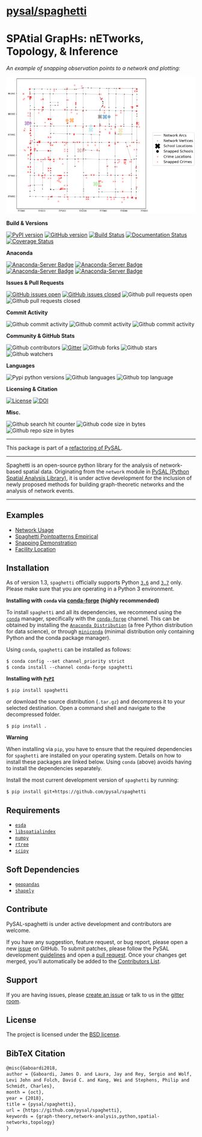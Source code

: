 
[pysal/spaghetti](https://pysal-spaghetti.readthedocs.io)
=========================================================

SPAtial GrapHs: nETworks, Topology, & Inference
===============================================

*An example of snapping observation points to a network and plotting:*

![snap_plot](figs/snap_plot.png)



**Build & Versions**

[![PyPI version](https://badge.fury.io/py/spaghetti.svg)](https://badge.fury.io/py/spaghetti) [![GitHub version](https://img.shields.io/github/release/pysal/spaghetti.svg)](https://img.shields.io/github/release/pysal/spaghetti) [![Build Status](https://travis-ci.org/pysal/spaghetti.svg?branch=master)](https://travis-ci.org/pysal/spaghetti) [![Documentation Status](https://readthedocs.org/projects/pysal-spaghetti/badge/?version=latest)](https://pysal-spaghetti.readthedocs.io/en/latest/?badge=latest) [![Coverage Status](https://coveralls.io/repos/github/pysal/spaghetti/badge.svg)](https://coveralls.io/github/pysal/spaghetti)


**Anaconda**

[![Anaconda-Server Badge](https://anaconda.org/conda-forge/spaghetti/badges/version.svg)](https://anaconda.org/conda-forge/spaghetti) [![Anaconda-Server Badge](https://anaconda.org/conda-forge/spaghetti/badges/platforms.svg)](https://anaconda.org/conda-forge/spaghetti) [![Anaconda-Server Badge](https://anaconda.org/conda-forge/spaghetti/badges/downloads.svg)](https://anaconda.org/conda-forge/spaghetti) [![Anaconda-Server Badge](https://anaconda.org/conda-forge/spaghetti/badges/installer/conda.svg)](https://conda.anaconda.org/conda-forge)

**Issues & Pull Requests**

[![GitHub issues open](https://img.shields.io/github/issues/pysal/spaghetti.svg?maxAge=3600)](https://github.com/pysal/spaghetti/issues) [![GitHub issues closed](https://img.shields.io/github/issues-closed/pysal/spaghetti.svg?maxAge=3600)](https://github.com/pysal/spaghetti/issues) ![Github pull requests open](https://img.shields.io/github/issues-pr/pysal/spaghetti.svg) ![Github pull requests closed](https://img.shields.io/github/issues-pr-closed/pysal/spaghetti.svg)

**Commit Activity**

![Github commit activity](https://img.shields.io/github/commit-activity/y/pysal/spaghetti.svg) ![Github commit activity](https://img.shields.io/github/commit-activity/4w/pysal/spaghetti.svg) ![Github commit activity](https://img.shields.io/github/commit-activity/w/pysal/spaghetti.svg) 


**Community & GitHub Stats**

![Github contributors](https://img.shields.io/github/contributors/pysal/spaghetti.svg) [![Gitter](https://badges.gitter.im/pysal/Spaghetti.svg)](https://gitter.im/pysal/Spaghetti?utm_source=badge&utm_medium=badge&utm_campaign=pr-badge) ![Github forks](https://img.shields.io/github/forks/pysal/spaghetti.svg?style=social&label=Forks) ![Github stars](https://img.shields.io/github/stars/pysal/spaghetti.svg?style=social&label=Stars) ![Github watchers](https://img.shields.io/github/watchers/pysal/spaghetti.svg?style=social&label=Watchers)

**Languages**

![Pypi python versions](https://img.shields.io/pypi/pyversions/spaghetti.svg) ![Github languages](https://img.shields.io/github/languages/count/pysal/spaghetti.svg) ![Github top language](https://img.shields.io/github/languages/top/pysal/spaghetti.svg)


**Licensing & Citation**

[![License](https://img.shields.io/badge/License-BSD%203--Clause-blue.svg)](https://opensource.org/licenses/BSD-3-Clause) [![DOI](https://zenodo.org/badge/88305306.svg)](https://zenodo.org/badge/latestdoi/88305306)

**Misc.**

![Github search hit counter](https://img.shields.io/github/search/pysal/spaghetti/goto.svg) ![Github code size in bytes](https://img.shields.io/github/languages/code-size/pysal/spaghetti.svg) ![Github repo size in bytes](https://img.shields.io/github/repo-size/pysal/spaghetti.svg)

--------------------------------------

This package is part of a [refactoring of PySAL](https://github.com/pysal/pysal/wiki/PEP-13:-Refactor-PySAL-Using-Submodules).

--------------------------------------

Spaghetti is an open-source python library for the analysis of network-based spatial data. Originating from the `network` module in [PySAL (Python Spatial Analysis Library)](http://pysal.org), it is under active development for the inclusion of newly proposed methods for building graph-theoretic networks and the analysis of network events.

-------------------------------


Examples
--------
* [Network Usage](https://github.com/pysal/spaghetti/blob/master/notebooks/Network_Usage.ipynb)
* [Spaghetti Pointpatterns Empirical](https://github.com/pysal/spaghetti/blob/master/notebooks/Spaghetti_Pointpatterns_Empirical.ipynb)
* [Snapping Demonstration](https://github.com/pysal/spaghetti/blob/master/notebooks/Snapping_Demonstration.ipynb)
* [Facility Location](https://github.com/pysal/spaghetti/blob/master/notebooks/Facility_Location.ipynb)


Installation
------------

As of version 1.3, `spaghetti` officially supports Python [`3.6`](https://docs.python.org/3.6/) and [`3.7`](https://docs.python.org/3.7/) only. Please make sure that you are operating in a Python 3 environment.

**Installing with `conda` via [conda-forge](https://github.com/conda-forge/spaghetti-feedstock) (highly recommended)**

To install `spaghetti` and all its dependencies, we recommend using the [`conda`](https://docs.conda.io/en/latest/)
manager, specifically with the [`conda-forge`](https://conda-forge.org) channel. This can be obtained by installing the [`Anaconda Distribution`](https://docs.continuum.io/anaconda/) (a free Python distribution for data science), or through [`miniconda`](https://docs.conda.io/en/latest/miniconda.html) (minimal distribution only containing Python and the conda package manager). 

Using `conda`, `spaghetti` can be installed as follows:
```
$ conda config --set channel_priority strict
$ conda install --channel conda-forge spaghetti
```

**Installing with [`PyPI`](https://pypi.org/project/spaghetti/)**
```
$ pip install spaghetti
```
*or* download the source distribution (`.tar.gz`) and decompress it to your selected destination. Open a command shell and navigate to the decompressed folder.
```
$ pip install .
```

**Warning**

When installing via `pip`, you have to ensure that the required dependencies for `spaghetti` are installed on your operating system. Details on how to install these packages are linked below. Using `conda` (above) avoids having to install the dependencies separately.

Install the most current development version of `spaghetti` by running:

```
$ pip install git+https://github.com/pysal/spaghetti
```


Requirements
------------
- [`esda`](https://esda.readthedocs.io/en/latest/)
- [`libspatialindex`](https://libspatialindex.org/index.html)
- [`numpy`](https://numpy.org/devdocs/)
- [`rtree`](http://toblerity.org/rtree/install.html)
- [`scipy`](http://scipy.github.io/devdocs/)

Soft Dependencies
-----------------
- [`geopandas`](http://geopandas.org/install.html)
- [`shapely`](https://shapely.readthedocs.io/en/latest/)

Contribute
----------

PySAL-spaghetti is under active development and contributors are welcome.

If you have any suggestion, feature request, or bug report, please open a new [issue](https://github.com/pysal/spaghetti/issues) on GitHub. To submit patches, please follow the PySAL development [guidelines](http://pysal.readthedocs.io/en/latest/developers/index.html) and open a [pull request](https://github.com/pysal/spaghetti). Once your changes get merged, you’ll automatically be added to the [Contributors List](https://github.com/pysal/spaghetti/graphs/contributors).

Support
-------

If you are having issues, please [create an issue](https://github.com/pysal/spaghetti/issues) or talk to us in the [gitter room](https://gitter.im/pysal/spaghetti).

License
-------

The project is licensed under the [BSD license](https://github.com/pysal/spaghetti/blob/master/LICENSE.txt).

BibTeX Citation
---------------

```
@misc{Gaboardi2018,
author = {Gaboardi, James D. and Laura, Jay and Rey, Sergio and Wolf, Levi John and Folch, David C. and Kang, Wei and Stephens, Philip and Schmidt, Charles},
month = {oct},
year = {2018},
title = {pysal/spaghetti},
url = {https://github.com/pysal/spaghetti},
keywords = {graph-theory,network-analysis,python,spatial-networks,topology}
}
```


